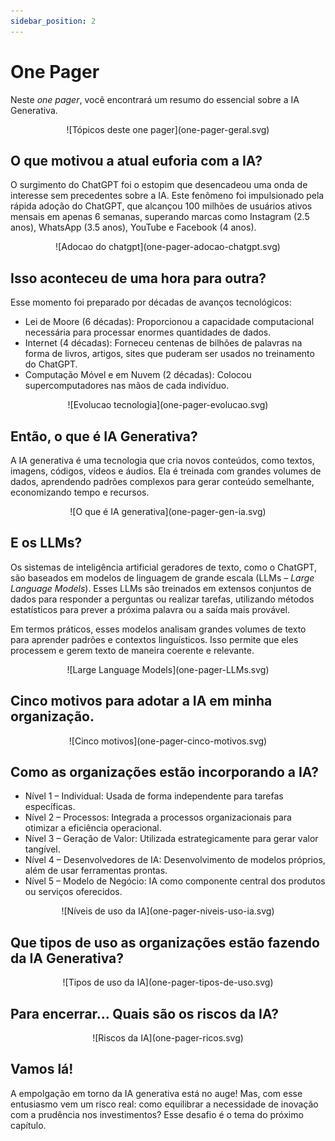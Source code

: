 ```yaml
---
sidebar_position: 2
---
```


# One Pager
Neste *one pager*, você encontrará um resumo do essencial sobre a IA Generativa.
<center>
![Tópicos deste one pager](one-pager-geral.svg)
</center>

## O que motivou a atual euforia com a IA?
O surgimento do ChatGPT foi o estopim que desencadeou uma onda de interesse sem precedentes sobre a IA. Este fenômeno foi impulsionado pela rápida adoção do ChatGPT, que alcançou 100 milhões de usuários ativos mensais em apenas 6 semanas, superando marcas como Instagram (2.5 anos), WhatsApp (3.5 anos), YouTube e Facebook (4 anos).
<center>
![Adocao do chatgpt](one-pager-adocao-chatgpt.svg)
</center>

## Isso aconteceu de uma hora para outra?
Esse momento foi preparado por décadas de avanços tecnológicos:
- Lei de Moore (6 décadas): Proporcionou a capacidade computacional necessária para processar enormes quantidades de dados.
- Internet (4 décadas): Forneceu centenas de bilhões de palavras na forma de livros, artigos, sites que puderam ser usados no treinamento do ChatGPT.
- Computação Móvel e em Nuvem (2 décadas): Colocou supercomputadores nas mãos de cada indivíduo.
<center>
![Evolucao tecnologia](one-pager-evolucao.svg)
</center>

## Então, o que é IA Generativa?
A IA generativa é uma tecnologia que cria novos conteúdos, como textos, imagens, códigos, vídeos e áudios. Ela é treinada com grandes volumes de dados, aprendendo padrões complexos para gerar conteúdo semelhante, economizando tempo e recursos.
<center>
![O que é IA generativa](one-pager-gen-ia.svg)
</center>

## E os LLMs?
Os sistemas de inteligência artificial geradores de texto, como o ChatGPT, são baseados em modelos de linguagem de grande escala (LLMs – *Large Language Models*). Esses LLMs são treinados em extensos conjuntos de dados para responder a perguntas ou realizar tarefas, utilizando métodos estatísticos para prever a próxima palavra ou a saída mais provável.

Em termos práticos, esses modelos analisam grandes volumes de texto para aprender padrões e contextos linguísticos. Isso permite que eles processem e gerem texto de maneira coerente e relevante.
<center>
![Large Language Models](one-pager-LLMs.svg)
</center>

## Cinco motivos para adotar a IA em minha organização.
<center>
![Cinco motivos](one-pager-cinco-motivos.svg)
</center>

## Como as organizações estão incorporando a IA?
- Nível 1 – Individual: Usada de forma independente para tarefas específicas.
- Nível 2 – Processos: Integrada a processos organizacionais para otimizar a eficiência operacional.
- Nível 3 – Geração de Valor: Utilizada estrategicamente para gerar valor tangível.
- Nível 4 – Desenvolvedores de IA: Desenvolvimento de modelos próprios, além de usar ferramentas prontas.
- Nível 5 – Modelo de Negócio: IA como componente central dos produtos ou serviços oferecidos.
<center>
![Níveis de uso da IA](one-pager-niveis-uso-ia.svg)
</center>

## Que tipos de uso as organizações estão fazendo da IA Generativa?
<center>
![Tipos de uso da IA](one-pager-tipos-de-uso.svg)
</center>

## Para encerrar... Quais são os riscos da IA?
<center>
![Riscos da IA](one-pager-ricos.svg)
</center>

## Vamos lá!
A empolgação em torno da IA generativa está no auge! Mas, com esse entusiasmo vem um risco real: como equilibrar a necessidade de inovação com a prudência nos investimentos? Esse desafio é o tema do próximo capítulo.